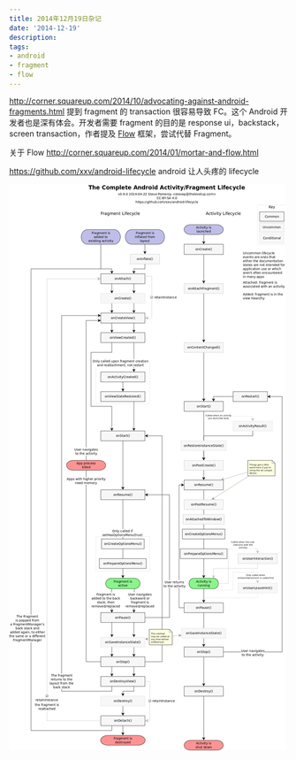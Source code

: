 ```yaml
---
title: 2014年12月19日杂记
date: '2014-12-19'
description:
tags:
- android
- fragment
- flow
---
```



http://corner.squareup.com/2014/10/advocating-against-android-fragments.html 提到 fragment 的 transaction 很容易导致 FC。这个 Android 开发者也是深有体会。开发者需要 fragment 的目的是 response ui，backstack，screen transaction，作者提及 [Flow](https://github.com/square/flow/) 框架，尝试代替 Fragment。

关于 Flow http://corner.squareup.com/2014/01/mortar-and-flow.html


https://github.com/xxv/android-lifecycle android 让人头疼的 lifecycle

![](https://github.com/xxv/android-lifecycle/raw/master/complete_android_fragment_lifecycle.png)

